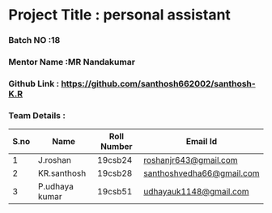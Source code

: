 # Project Title : personal assistant
### Batch NO :18
### Mentor Name :MR Nandakumar
### Github Link : https://github.com/santhosh662002/santhosh-K.R
### Team Details :
| S.no  | Name  | Roll Number  | Email Id  |
|-------|-------|--------------|-----------|
| 1  | J.roshan | 19csb24  |roshanjr643@gmail.com   |
|  2 |KR.santhosh   | 19csb28  |santhoshvedha66@gmail.com   |
| 3  | P.udhaya kumar  |19csb51   |udhayauk1148@gmail.com   |
